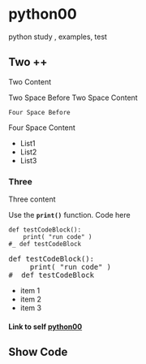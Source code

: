 # python00
python study , examples, test

## Two ++
Two Content

  Two Space Before
Two Space Content 

    Four Space Before
Four Space Content 

- List1
- List2
- List3

### Three ###
Three content

Use the **`print()`** function.
Code here

    def testCodeBlock():
        print( "run code" )
    #_ def testCodeBlock

<pre class="prettyprint linenums">
def testCodeBlock():
     print( "run code" )
#_ def testCodeBlock
</pre>


+ item 1
+ item 2
+ item 3

#### Link to self [python00][]

## Show Code
<script src="https://gist.github.com/arioso27/c5d9879c3b91e1366b7d36c859f1a0af.js"></script>


[python00]: https://github.com/arioso27/python00 "python00 URL"

<script src="https://cdn.rawgit.com/google/code-prettify/master/loader/run_prettify.js"></script>
